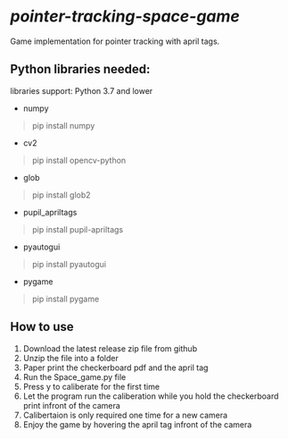 # *pointer-tracking-space-game*
Game implementation for pointer tracking with april tags.


## Python libraries needed:

libraries support: Python 3.7 and lower
* numpy
> pip install numpy
* cv2
> pip install opencv-python
* glob
> pip install glob2
* pupil_apriltags
> pip install pupil-apriltags
* pyautogui
> pip install pyautogui
* pygame
> pip install pygame


## How to use
1. Download the latest release zip file from github
2. Unzip the file into a folder
3. Paper print the checkerboard pdf and the april tag
4. Run the Space_game.py file
5. Press y to caliberate for the first time
6. Let the program run the caliberation while you hold the checkerboard print infront of the camera
7. Calibertaion is only required one time for a new camera
8. Enjoy the game by hovering the april tag infront of the camera




